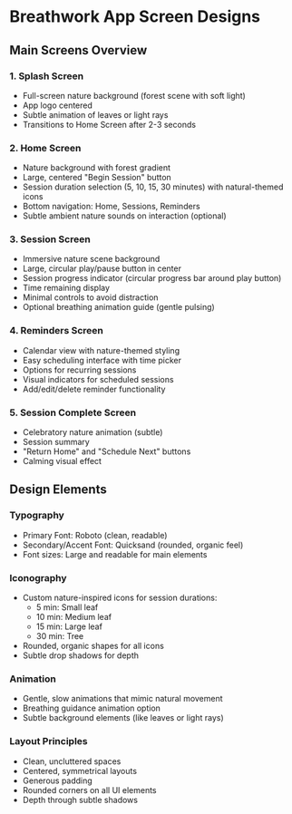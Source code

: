 # Breathwork App Screen Designs

## Main Screens Overview

### 1. Splash Screen
- Full-screen nature background (forest scene with soft light)
- App logo centered
- Subtle animation of leaves or light rays
- Transitions to Home Screen after 2-3 seconds

### 2. Home Screen
- Nature background with forest gradient
- Large, centered "Begin Session" button
- Session duration selection (5, 10, 15, 30 minutes) with natural-themed icons
- Bottom navigation: Home, Sessions, Reminders
- Subtle ambient nature sounds on interaction (optional)

### 3. Session Screen
- Immersive nature scene background
- Large, circular play/pause button in center
- Session progress indicator (circular progress bar around play button)
- Time remaining display
- Minimal controls to avoid distraction
- Optional breathing animation guide (gentle pulsing)

### 4. Reminders Screen
- Calendar view with nature-themed styling
- Easy scheduling interface with time picker
- Options for recurring sessions
- Visual indicators for scheduled sessions
- Add/edit/delete reminder functionality

### 5. Session Complete Screen
- Celebratory nature animation (subtle)
- Session summary
- "Return Home" and "Schedule Next" buttons
- Calming visual effect

## Design Elements

### Typography
- Primary Font: Roboto (clean, readable)
- Secondary/Accent Font: Quicksand (rounded, organic feel)
- Font sizes: Large and readable for main elements

### Iconography
- Custom nature-inspired icons for session durations:
  - 5 min: Small leaf
  - 10 min: Medium leaf
  - 15 min: Large leaf
  - 30 min: Tree
- Rounded, organic shapes for all icons
- Subtle drop shadows for depth

### Animation
- Gentle, slow animations that mimic natural movement
- Breathing guidance animation option
- Subtle background elements (like leaves or light rays)

### Layout Principles
- Clean, uncluttered spaces
- Centered, symmetrical layouts
- Generous padding
- Rounded corners on all UI elements
- Depth through subtle shadows

